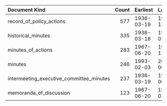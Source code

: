 | Document Kind                            |   Count | Earliest   | Latest     |
|:-----------------------------------------|--------:|:-----------|:-----------|
| record_of_policy_actions                 |     577 | 1936-03-19 | 1992-12-22 |
| historical_minutes                       |     335 | 1936-03-18 | 1967-05-23 |
| minutes_of_actions                       |     283 | 1967-06-20 | 1992-12-22 |
| minutes                                  |     246 | 1993-02-03 | 2023-06-14 |
| intermeeting_executive_committee_minutes |     237 | 1936-03-19 | 1955-06-06 |
| memoranda_of_discussion                  |     123 | 1967-06-20 | 1976-03-16 |